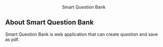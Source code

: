 <p align="center">Smart Question Bank</p>

## About Smart Question Bank

Smart Question Bank is web application that can create question and save as pdf.

